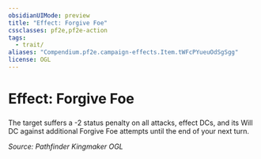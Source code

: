 ```yaml
---
obsidianUIMode: preview
title: "Effect: Forgive Foe"
cssclasses: pf2e,pf2e-action
tags:
  - trait/
aliases: "Compendium.pf2e.campaign-effects.Item.tWFcPYueuOdSgSgg"
license: OGL
---
```

# Effect: Forgive Foe

### 






The target suffers a -2 status penalty on all attacks, effect DCs, and its Will DC against additional Forgive Foe attempts until the end of your next turn.

*Source: Pathfinder Kingmaker*
*OGL*
